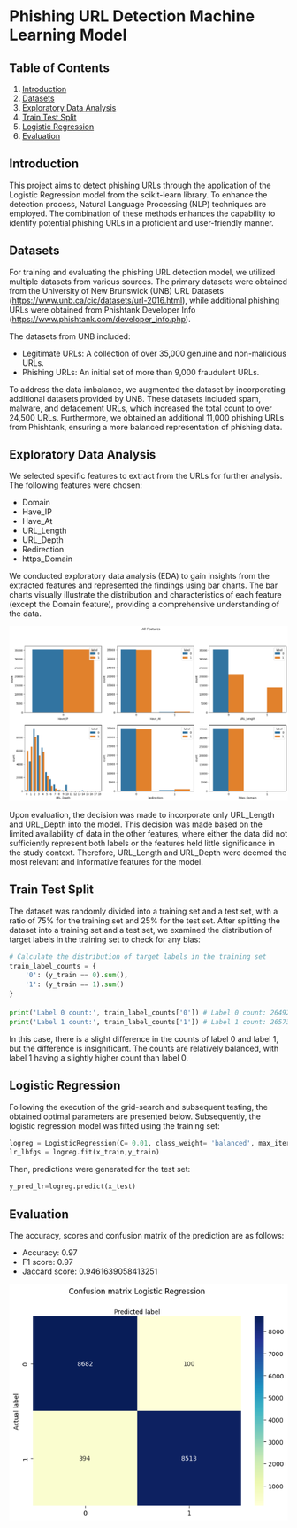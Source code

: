 # Phishing URL Detection Machine Learning Model

## Table of Contents
  1. [Introduction](#introduction)<br>
  2. [Datasets](#datasets)<br>
  3. [Exploratory Data Analysis](#eda)<br>
  4. [Train Test Split](#train-test-split)<br>
  5. [Logistic Regression](#logistic-regression)<br>
  6. [Evaluation](#evaluation)

## <a name="introduction"> Introduction</a>
This project aims to detect phishing URLs through the application of the Logistic Regression model from the scikit-learn library. To enhance the detection process, Natural Language Processing (NLP) techniques are employed. The combination of these methods enhances the capability to identify potential phishing URLs in a proficient and user-friendly manner.

## <a name="datasets"> Datasets</a>
For training and evaluating the phishing URL detection model, we utilized multiple datasets from various sources. The primary datasets were obtained from the University of New Brunswick (UNB) URL Datasets (https://www.unb.ca/cic/datasets/url-2016.html), while additional phishing URLs were obtained from Phishtank Developer Info (https://www.phishtank.com/developer_info.php).

The datasets from UNB included:
 -  Legitimate URLs: A collection of over 35,000 genuine and non-malicious URLs.
 -  Phishing URLs: An initial set of more than 9,000 fraudulent URLs.

To address the data imbalance, we augmented the dataset by incorporating additional datasets provided by UNB. These datasets included spam, malware, and defacement URLs, which increased the total count to over 24,500 URLs. Furthermore, we obtained an additional 11,000 phishing URLs from Phishtank, ensuring a more balanced representation of phishing data.

## <a name="eda"> Exploratory Data Analysis</a>
We selected specific features to extract from the URLs for further analysis. The following features were chosen:
 -  Domain
 -  Have_IP
 -  Have_At
 -  URL_Length
 -  URL_Depth
 -  Redirection
 -  https_Domain

We conducted exploratory data analysis (EDA) to gain insights from the extracted features and represented the findings using bar charts. The bar charts visually illustrate the distribution and characteristics of each feature (except the Domain feature), providing a comprehensive understanding of the data.

![EDA Image](imgs/eda-graphs.png)

Upon evaluation, the decision was made to incorporate only URL_Length and URL_Depth into the model. This decision was made based on the limited availability of data in the other features, where either the data did not sufficiently represent both labels or the features held little significance in the study context. Therefore, URL_Length and URL_Depth were deemed the most relevant and informative features for the model.

## <a name="train-test-split"> Train Test Split</a>
The dataset was randomly divided into a training set and a test set, with a ratio of 75% for the training set and 25% for the test set. After splitting the dataset into a training set and a test set, we examined the distribution of target labels in the training set to check for any bias:
```python
# Calculate the distribution of target labels in the training set
train_label_counts = {
    '0': (y_train == 0).sum(),
    '1': (y_train == 1).sum()
}

print('Label 0 count:', train_label_counts['0']) # Label 0 count: 26492
print('Label 1 count:', train_label_counts['1']) # Label 1 count: 26573
```
In this case, there is a slight difference in the counts of label 0 and label 1, but the difference is insignificant. The counts are relatively balanced, with label 1 having a slightly higher count than label 0.

## <a name="logistic-regression"> Logistic Regression
Following the execution of the grid-search and subsequent testing, the obtained optimal parameters are presented below. Subsequently, the logistic regression model was fitted using the training set:
```python
logreg = LogisticRegression(C= 0.01, class_weight= 'balanced', max_iter= 500, penalty= 'l2', random_state=42)
lr_lbfgs = logreg.fit(x_train,y_train)
```
Then, predictions were generated for the test set:
```python
y_pred_lr=logreg.predict(x_test)
```

## <a name="evaluation"> Evaluation
The accuracy, scores and confusion matrix of the prediction are as follows:
- Accuracy: 0.97
- F1 score: 0.97
- Jaccard score: 0.9461639058413251

![EDA Image](imgs/confusion-matrix.png)



